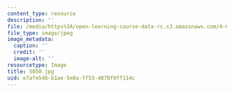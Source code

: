 ```yaml
---
content_type: resource
description: ''
file: /media/https%3A/open-learning-course-data-rc.s3.amazonaws.com/4-614-religious-architecture-and-islamic-cultures-fall-2002/e7afe546b1ae5e8aff534870f0ff114c_5050.jpg
file_type: image/jpeg
image_metadata:
  caption: ''
  credit: ''
  image-alt: ''
resourcetype: Image
title: 5050.jpg
uid: e7afe546-b1ae-5e8a-ff53-4870f0ff114c
---
```

